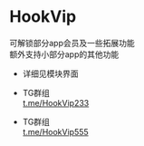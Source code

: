 # HookVip

可解锁部分app会员及一些拓展功能  
额外支持小部分app的其他功能  

+ 详细见模块界面  

+ TG群组  
[t.me/HookVip233](https://t.me/HookVip233)  
+ TG群组  
[t.me/HookVip555](https://t.me/HookVip555)  
